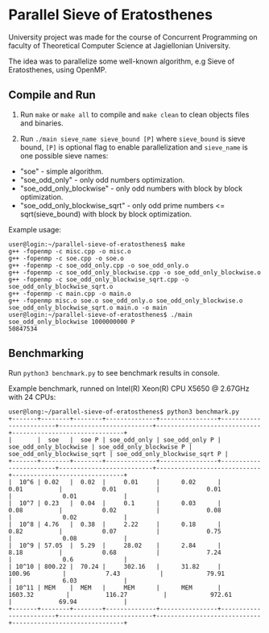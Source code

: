 # Parallel Sieve of Eratosthenes

University project was made for the course of Concurrent Programming on faculty of Theoretical Computer Science at Jagiellonian University.

The idea was to parallelize some well-known algorithm, e.g Sieve of Eratosthenes, using OpenMP.

## Compile and Run

1. Run `make` or `make all` to compile and `make clean` to clean objects files and binaries.

2. Run `./main sieve_name sieve_bound [P]` where `sieve_bound` is sieve bound, `[P]` is optional flag to enable parallelization and `sieve_name` is one possible sieve names: 
- "soe" - simple algorithm.
- "soe_odd_only" - only odd numbers optimization.
- "soe_odd_only_blockwise" - only odd numbers with block by block optimization.
- "soe_odd_only_blockwise_sqrt" - only odd prime numbers <= sqrt(sieve_bound) with block by block optimization. 

Example usage: 
```console
user@login:~/parallel-sieve-of-eratosthenes$ make
g++ -fopenmp -c misc.cpp -o misc.o
g++ -fopenmp -c soe.cpp -o soe.o
g++ -fopenmp -c soe_odd_only.cpp -o soe_odd_only.o
g++ -fopenmp -c soe_odd_only_blockwise.cpp -o soe_odd_only_blockwise.o
g++ -fopenmp -c soe_odd_only_blockwise_sqrt.cpp -o soe_odd_only_blockwise_sqrt.o
g++ -fopenmp -c main.cpp -o main.o
g++ -fopenmp misc.o soe.o soe_odd_only.o soe_odd_only_blockwise.o soe_odd_only_blockwise_sqrt.o main.o -o main
user@login:~/parallel-sieve-of-eratosthenes$ ./main soe_odd_only_blockwise 1000000000 P
50847534
```

## Benchmarking

Run `python3 benchmark.py` to see benchmark results in console.

Example benchmark, runned on Intel(R) Xeon(R) CPU X5650 @ 2.67GHz with 24 CPUs:
```console
user@long:~/parallel-sieve-of-eratosthenes$ python3 benchmark.py 
+-------+--------+--------+--------------+----------------+------------------------+--------------------------+-----------------------------+-------------------------------+
|       |  soe   |  soe P | soe_odd_only | soe_odd_only P | soe_odd_only_blockwise | soe_odd_only_blockwise P | soe_odd_only_blockwise_sqrt | soe_odd_only_blockwise_sqrt P |
+-------+--------+--------+--------------+----------------+------------------------+--------------------------+-----------------------------+-------------------------------+
|  10^6 | 0.02   |  0.02  |     0.01     |      0.02      |          0.01          |           0.01           |             0.01            |              0.01             |
|  10^7 | 0.23   |  0.04  |     0.1      |      0.03      |          0.08          |           0.02           |             0.08            |              0.02             |
|  10^8 | 4.76   |  0.38  |     2.22     |      0.18      |          0.82          |           0.07           |             0.75            |              0.08             |
|  10^9 | 57.05  |  5.29  |     28.02    |      2.84      |          8.18          |           0.68           |             7.24            |              0.6              |
| 10^10 | 800.22 |  70.24 |     302.16   |      31.82     |         100.96         |           7.43           |            79.91            |              6.03             |
| 10^11 | MEM    |  MEM   |     MEM      |      MEM       |        1603.32         |          116.27          |            972.61           |             69.94             |
+-------+--------+--------+--------------+----------------+------------------------+--------------------------+-----------------------------+-------------------------------+
```
